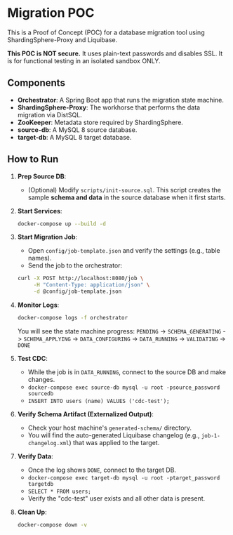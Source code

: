 # Migration POC

This is a Proof of Concept (POC) for a database migration tool using ShardingSphere-Proxy and Liquibase.

**This POC is NOT secure.** It uses plain-text passwords and disables SSL. It is for functional testing in an isolated sandbox ONLY.

## Components

* **Orchestrator**: A Spring Boot app that runs the migration state machine.
* **ShardingSphere-Proxy**: The workhorse that performs the data migration via DistSQL.
* **ZooKeeper**: Metadata store required by ShardingSphere.
* **source-db**: A MySQL 8 source database.
* **target-db**: A MySQL 8 target database.

## How to Run

1.  **Prep Source DB**:
    * (Optional) Modify `scripts/init-source.sql`. This script creates the sample **schema and data** in the source database when it first starts.

2.  **Start Services**:
    ```bash
    docker-compose up --build -d
    ```

3.  **Start Migration Job**:
    * Open `config/job-template.json` and verify the settings (e.g., table names).
    * Send the job to the orchestrator:
    ```bash
    curl -X POST http://localhost:8080/job \
         -H "Content-Type: application/json" \
         -d @config/job-template.json
    ```

4.  **Monitor Logs**:
    ```bash
    docker-compose logs -f orchestrator
    ```
    
    You will see the state machine progress:
    `PENDING` -> `SCHEMA_GENERATING` -> `SCHEMA_APPLYING` -> `DATA_CONFIGURING` -> `DATA_RUNNING` -> `VALIDATING` -> `DONE`

5.  **Test CDC**:
    * While the job is in `DATA_RUNNING`, connect to the source DB and make changes.
    * `docker-compose exec source-db mysql -u root -psource_password sourcedb`
    * `INSERT INTO users (name) VALUES ('cdc-test');`

6.  **Verify Schema Artifact (Externalized Output)**:
    * Check your host machine's `generated-schema/` directory.
    * You will find the auto-generated Liquibase changelog (e.g., `job-1-changelog.xml`) that was applied to the target.

7.  **Verify Data**:
    * Once the log shows `DONE`, connect to the target DB.
    * `docker-compose exec target-db mysql -u root -ptarget_password targetdb`
    * `SELECT * FROM users;`
    * Verify the "cdc-test" user exists and all other data is present.

8.  **Clean Up**:
    ```bash
    docker-compose down -v
    ```